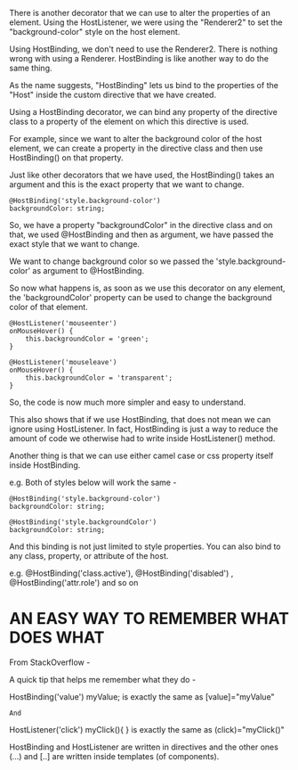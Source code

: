 There is another decorator that we can use to alter the properties of an element. Using the HostListener, we were using the "Renderer2" to set the "background-color" style on the host element.

Using HostBinding, we don't need to use the Renderer2. There is nothing wrong with using a Renderer. HostBinding is like another way to do the same thing.

As the name suggests, "HostBinding" lets us bind to the properties of the "Host" inside the custom directive that we have created.

Using a HostBinding decorator, we can bind any property of the directive class to a property of the element on which this directive is used.

For example, since we want to alter the background color of the host element, we can create a property in the directive class and then use HostBinding() on that property.

Just like other decorators that we have used, the HostBinding() takes an argument and this is the exact property that we want to change.

    @HostBinding('style.background-color')
    backgroundColor: string;

So, we have a property "backgroundColor" in the directive class and on that, we used @HostBinding and then as argument, we have passed the exact style that we want to change.

We want to change background color so we passed the 'style.background-color' as argument to @HostBinding.

So now what happens is, as soon as we use this decorator on any element, the 'backgroundColor' property can be used to change the background color of that element.


    @HostListener('mouseenter') 
    onMouseHover() {
        this.backgroundColor = 'green';
    }

    @HostListener('mouseleave') 
    onMouseHover() {
        this.backgroundColor = 'transparent';
    }

So, the code is now much more simpler and easy to understand.

This also shows that if we use HostBinding, that does not mean we can ignore using HostListener. In fact, HostBinding is just a way to reduce the amount of code we otherwise had to write inside HostListener() method.

Another thing is that we can use either camel case or css property itself inside HostBinding.

e.g. Both of styles below will work the same - 

    @HostBinding('style.background-color')
    backgroundColor: string;

    @HostBinding('style.backgroundColor')
    backgroundColor: string;

And this binding is not just limited to style properties. You can also bind to any class, property, or attribute of the host.

e.g.  @HostBinding('class.active'), @HostBinding('disabled')
, @HostBinding('attr.role') and so on
 
# AN EASY WAY TO REMEMBER WHAT DOES WHAT

From StackOverflow - 

A quick tip that helps me remember what they do -

HostBinding('value') myValue; is exactly the same as [value]="myValue"

    And

HostListener('click') myClick(){ } is exactly the same as (click)="myClick()"


HostBinding and HostListener are written in directives and the other ones (...) and [..] are written inside templates (of components).

